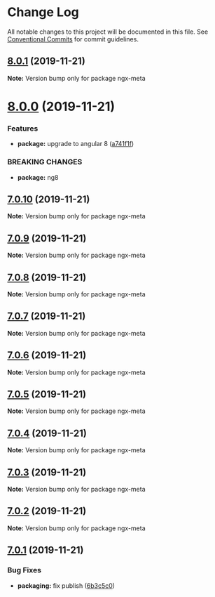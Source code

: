 # Change Log

All notable changes to this project will be documented in this file.
See [Conventional Commits](https://conventionalcommits.org) for commit guidelines.

## [8.0.1](https://github.com/fulls1z3/ngx-meta/compare/v8.0.0...v8.0.1) (2019-11-21)

**Note:** Version bump only for package ngx-meta





# [8.0.0](https://github.com/fulls1z3/ngx-meta/compare/v7.0.10...v8.0.0) (2019-11-21)


### Features

* **package:** upgrade to angular 8 ([a741f1f](https://github.com/fulls1z3/ngx-meta/commit/a741f1f83684237a6b2fad596f7fe7a56c02182c))


### BREAKING CHANGES

* **package:** ng8





## [7.0.10](https://github.com/fulls1z3/ngx-meta/compare/v7.0.9...v7.0.10) (2019-11-21)

**Note:** Version bump only for package ngx-meta





## [7.0.9](https://github.com/fulls1z3/ngx-meta/compare/v7.0.8...v7.0.9) (2019-11-21)

**Note:** Version bump only for package ngx-meta





## [7.0.8](https://github.com/fulls1z3/ngx-meta/compare/v7.0.7...v7.0.8) (2019-11-21)

**Note:** Version bump only for package ngx-meta





## [7.0.7](https://github.com/fulls1z3/ngx-meta/compare/v7.0.6...v7.0.7) (2019-11-21)

**Note:** Version bump only for package ngx-meta





## [7.0.6](https://github.com/fulls1z3/ngx-meta/compare/v7.0.5...v7.0.6) (2019-11-21)

**Note:** Version bump only for package ngx-meta





## [7.0.5](https://github.com/fulls1z3/ngx-meta/compare/v7.0.4...v7.0.5) (2019-11-21)

**Note:** Version bump only for package ngx-meta





## [7.0.4](https://github.com/fulls1z3/ngx-meta/compare/v7.0.3...v7.0.4) (2019-11-21)

**Note:** Version bump only for package ngx-meta





## [7.0.3](https://github.com/fulls1z3/ngx-meta/compare/v7.0.2...v7.0.3) (2019-11-21)

**Note:** Version bump only for package ngx-meta





## [7.0.2](https://github.com/fulls1z3/ngx-meta/compare/v7.0.1...v7.0.2) (2019-11-21)

**Note:** Version bump only for package ngx-meta





## [7.0.1](https://github.com/fulls1z3/ngx-meta/compare/v6.0.0-rc.1...v7.0.1) (2019-11-21)


### Bug Fixes

* **packaging:** fix publish ([6b3c5c0](https://github.com/fulls1z3/ngx-meta/commit/6b3c5c0ecccecffd866e60ca8b25c84260624b89))
